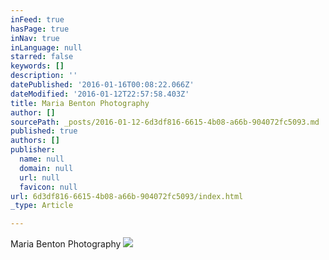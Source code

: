 ```yaml
---
inFeed: true
hasPage: true
inNav: true
inLanguage: null
starred: false
keywords: []
description: ''
datePublished: '2016-01-16T00:08:22.066Z'
dateModified: '2016-01-12T22:57:58.403Z'
title: Maria Benton Photography
author: []
sourcePath: _posts/2016-01-12-6d3df816-6615-4b08-a66b-904072fc5093.md
published: true
authors: []
publisher:
  name: null
  domain: null
  url: null
  favicon: null
url: 6d3df816-6615-4b08-a66b-904072fc5093/index.html
_type: Article

---
```

Maria Benton Photography
![](https://the-grid-user-content.s3-us-west-2.amazonaws.com/7dbde860-c2fd-4e72-8f48-8b44c4246674.png)